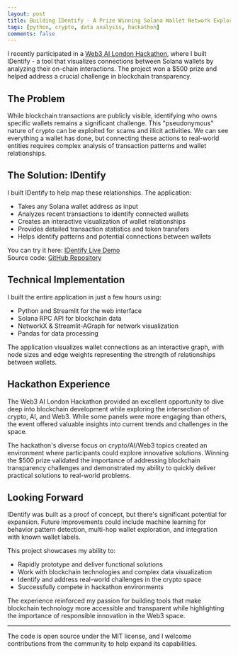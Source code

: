 ```yaml
---
layout: post
title: Building IDentify - A Prize Winning Solana Wallet Network Explorer
tags: [python, crypto, data analysis, hackathon]
comments: false
--- 
```


I recently participated in a [Web3 AI London Hackathon](https://earn.superteam.fun/listings/bounty/web3-ai-summit-code-leverage-ai-to-build-on-solana/), where I built IDentify - a tool that visualizes connections between Solana wallets by analyzing their on-chain interactions. The project won a $500 prize and helped address a crucial challenge in blockchain transparency.

## The Problem

While blockchain transactions are publicly visible, identifying who owns specific wallets remains a significant challenge. This "pseudonymous" nature of crypto can be exploited for scams and illicit activities. We can see everything a wallet has done, but connecting these actions to real-world entities requires complex analysis of transaction patterns and wallet relationships.

## The Solution: IDentify

I built IDentify to help map these relationships. The application:
- Takes any Solana wallet address as input
- Analyzes recent transactions to identify connected wallets
- Creates an interactive visualization of wallet relationships
- Provides detailed transaction statistics and token transfers
- Helps identify patterns and potential connections between wallets

You can try it here: [IDentify Live Demo](https://identify-solana.streamlit.app/)  
Source code: [GitHub Repository](https://github.com/LoreviQ/IDentify)

## Technical Implementation

I built the entire application in just a few hours using:
- Python and Streamlit for the web interface
- Solana RPC API for blockchain data
- NetworkX & Streamlit-AGraph for network visualization
- Pandas for data processing

The application visualizes wallet connections as an interactive graph, with node sizes and edge weights representing the strength of relationships between wallets.

## Hackathon Experience

The Web3 AI London Hackathon provided an excellent opportunity to dive deep into blockchain development while exploring the intersection of crypto, AI, and Web3. While some panels were more engaging than others, the event offered valuable insights into current trends and challenges in the space.

The hackathon's diverse focus on crypto/AI/Web3 topics created an environment where participants could explore innovative solutions. Winning the $500 prize validated the importance of addressing blockchain transparency challenges and demonstrated my ability to quickly deliver practical solutions to real-world problems.

## Looking Forward

IDentify was built as a proof of concept, but there's significant potential for expansion. Future improvements could include machine learning for behavior pattern detection, multi-hop wallet exploration, and integration with known wallet labels.

This project showcases my ability to:
- Rapidly prototype and deliver functional solutions
- Work with blockchain technologies and complex data visualization
- Identify and address real-world challenges in the crypto space
- Successfully compete in hackathon environments

The experience reinforced my passion for building tools that make blockchain technology more accessible and transparent while highlighting the importance of responsible innovation in the Web3 space.

---

The code is open source under the MIT license, and I welcome contributions from the community to help expand its capabilities.